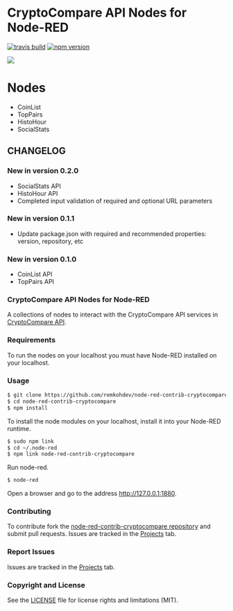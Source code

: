 CryptoCompare API Nodes for Node-RED
====================================

[![travis build](https://img.shields.io/travis/remkohdev/node-red-contrib-cryptocompare.svg)](https://travis-ci.org/remkohdev/node-red-contrib-cryptocompare)
[![npm version](https://img.shields.io/npm/v/node-red-contrib-cryptocompare.svg)](https://www.npmjs.com/package/node-red-contrib-cryptocompare)


<a target="blank" href="https://www.paypal.me/remkohdev"><img src="https://img.shields.io/badge/Donate-PayPal-blue.svg"/></a>

# Nodes

- CoinList
- TopPairs 
- HistoHour
- SocialStats

## CHANGELOG

### New in version 0.2.0

- SocialStats API
- HistoHour API
- Completed input validation of required and optional URL parameters

### New in version 0.1.1

- Update package.json with required and recommended properties: version, repository, etc

### New in version 0.1.0

- CoinList API
- TopPairs API

### CryptoCompare API Nodes for Node-RED

A collections of nodes to interact with the CryptoCompare API services in [CryptoCompare API](https://www.cryptocompare.com/api/).


### Requirements

To run the nodes on your localhost you must have Node-RED installed on your localhost. 

### Usage

```bash
$ git clone https://github.com/remkohdev/node-red-contrib-cryptocompare.git
$ cd node-red-contrib-cryptocompare
$ npm install
```

To install the node modules on your localhost, install it into your Node-RED runtime.

```bash
$ sudo npm link
$ cd ~/.node-red
$ npm link node-red-contrib-cryptocompare
```

Run node-red.

```bash
$ node-red
```

Open a browser and go to the address http://127.0.0.1:1880.


### Contributing

To contribute fork the [node-red-contrib-cryptocompare repository](https://github.com/remkohdev/node-red-contrib-cryptocompare.git) and submit pull requests. Issues are tracked in the [Projects](https://github.com/remkohdev/node-red-contrib-cryptocompare/projects/1) tab.


### Report Issues

Issues are tracked in the [Projects](https://github.com/remkohdev/node-red-contrib-cryptocompare/projects/1) tab.

### Copyright and License

See the [LICENSE](LICENSE.md) file for license rights and limitations (MIT).
